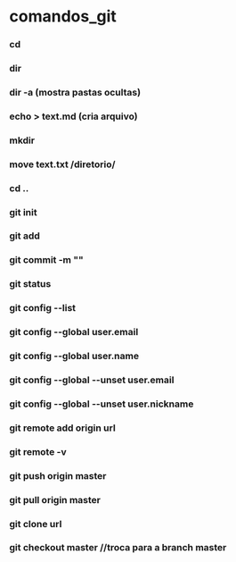 # comandos_git
### cd
### dir
### dir -a (mostra pastas ocultas)
### echo > text.md (cria arquivo)
### mkdir
### move text.txt /diretorio/
### cd ..

### git init
### git add
### git commit -m ""
### git status

### git config --list
### git config --global user.email
### git config --global user.name
### git config --global --unset user.email
### git config --global --unset user.nickname

### git remote add origin url
### git remote -v

### git push origin master
### git pull origin master

### git clone url

### git checkout master //troca para a branch master
